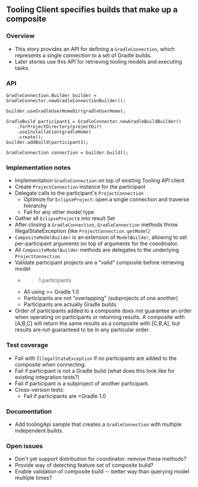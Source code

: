 ## Tooling Client specifies builds that make up a composite

### Overview

- This story provides an API for defining a `GradleConnection`, which represents a single connection to a set of Gradle builds.
- Later stories use this API for retrieving tooling models and executing tasks.

### API

    GradleConnection.Builder builder = GradleConnector.newGradleConnectionBuilder();

    builder.useGradleUserHomeDir(gradleUserHome);

    GradleBuild participant1 = GradleConnector.newGradleBuildBuilder()
        .forProjectDirectory(projectDir)
        .useInstallation(gradleHome)
        .create();
    builder.addBuild(participant1);

    GradleConnection connection = builder.build();

### Implementation notes

- Implementation `GradleConnection` on top of existing Tooling API client
- Create `ProjectConnection` instance for the participant
- Delegate calls to the participant's `ProjectConnection`
    - Optimize for `EclipseProject`: open a single connection and traverse hierarchy
    - Fail for any other model type
- Gather all `EclipseProject`s into result Set
- After closing a `GradleConnection`, `GradleConnection` methods throw IllegalStateException (like `ProjectConnection.getModel`)
- `CompositeModelBuilder` is an extension of `ModelBuilder`, allowing to set per-participant arguments on top of arguments for the coordinator.
- All `CompositeModelBuilder` methods are delegates to the underlying `ProjectConnection`
- Validate participant projects are a "valid" composite before retrieving model
    - >1 participants
    - All using >= Gradle 1.0
    - Participants are not "overlapping" (subprojects of one another)
    - Participants are actually Gradle builds
- Order of participants added to a composite does not guarantee an order when operating on participants or returning results.  A composite with [A,B,C] will return the same results as a composite with [C,B,A], but results are not guaranteed to be in any particular order.

### Test coverage

- Fail with `IllegalStateException` if no participants are added to the composite when connecting.
- Fail if participant is not a Gradle build (what does this look like for existing integration tests?)
- Fail if participant is a subproject of another participant.
- Cross-version tests:
    - Fail if participants are <Gradle 1.0

### Documentation

- Add toolingApi sample that creates a `GradleConnection` with multiple independent builds.

### Open issues

- Don't yet support distribution for coordinator: remove these methods?
- Provide way of detecting feature set of composite build?
- Enable validation of composite build -- better way than querying model multiple times?
